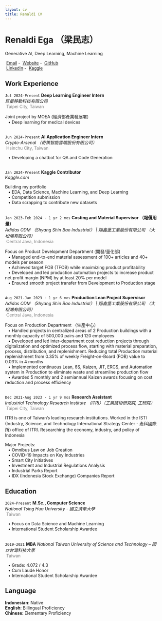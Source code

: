```yaml
---
layout: cv
title: Renaldi CV
---
```

# Renaldi Ega （梁民志）
Generative AI, Deep Learning, Machine Learning

<div id="webaddress">
  <i class="fa-solid fa-envelope"></i>&nbsp;<a href="renega99@gmail.com">Email</a> - 
  <i class="fa-solid fa-house"></i>&nbsp;<a href="https://renaldie.github.io">Website</a> - 
  <i class="fa-brands fa-github"></i>&nbsp;<a href="https://github.com/renaldie">GitHub</a><br/>
  <i class="fa-brands fa-linkedin"></i>&nbsp;<a href="https://www.linkedin.com/in/ren-e">LinkedIn</a> - 
  <i class="fa-brands fa-kaggle"></i>&nbsp;<a href="https://www.kaggle.com/eren2222">Kaggle</a>
</div>

<!------------------------------------------------------------------ Work Experience ------------------------------------------------------------------->
## Work Experience

`Jul 2024-Present`
**Deep Learning Engineer Intern**<br/>
*巨量移動科技有限公司*<br/>
<i class="fa-solid fa-location-dot"></i>&nbsp;<span style="color:#808080">Taipei City, Taiwan</span>

Joint project by MOEA (經濟部產業發展署)<br/>
<span style="margin-left: 10px;">• Deep learning for medical devices<br/><br/>

`Jun 2024-Present`
**AI Application Engineer Intern**<br/>
*Crypto-Arsenal （奇策智能雲端股份有限公司）*<br/>
<i class="fa-solid fa-location-dot"></i>&nbsp;<span style="color:#808080">Hsinchu City, Taiwan</span>

<span style="margin-left: 10px;">• Developing a chatbot for QA and Code Generation<br/><br/>

`Jan 2024-Present`
**Kaggle Contributor**<br/>
*Kaggle.com*

Building my portfolio<br/>
<span style="margin-left: 10px;">• EDA, Data Science, Machine Learning, and Deep Learning<br/>
<span style="margin-left: 10px;">• Competition submission<br/>
<span style="margin-left: 10px;">• Data scrapping to contribute new datasets<br/><br/>

`Jan 2023-Feb 2024 · 1 yr 2 mos`
**Costing and Material Supervisor （報價用量）**<br/>
*Adidas ODM （Shyang Shin Bao Industrial） | 翔鑫堡工業股份有限公司 （大松鴻有限公司）*<br/>
<i class="fa-solid fa-location-dot"></i>&nbsp;<span style="color:#808080">Central Java, Indonesia</span>

Focus on Product Development Department (開發/量化部)<br/>
<span style="margin-left: 10px;">• Managed end-to-end material assessment of 100+ articles and 40+ models per season<br/>
<span style="margin-left: 10px;">• Achieved target FOB (TFOB) while maximizing product profitability<br/>
<span style="margin-left: 10px;">• Developed and led production automation projects to increase product net profit margin (NPM) by at least 20% per model<br/>
<span style="margin-left: 10px;">• Ensured smooth project transfer from Development to Production stage<br/><br/>

`Aug 2021-Jan 2023 · 1 yr 6 mos`
**Production Lean Project Supervisor**<br/>
*Adidas ODM （Shyang Shin Bao Industrial） | 翔鑫堡工業股份有限公司 （大松鴻有限公司）*<br/>
<i class="fa-solid fa-location-dot">&nbsp;</i><span style="color:#808080">Central Java, Indonesia</span>

Focus on Production Department （生產中心）<br/>
<span style="margin-left: 10px;">• Handled projects in centralized areas of 2 Production buildings with a monthly capacity of 500,000 pairs and 120 employees<br/>
<span style="margin-left: 10px;">• Developed and led inter-department cost reduction projects through digitalization and optimized process flow, starting with material preparation, process, distribution, and replenishment. Reducing total Production material replenishment from 0.35% of weekly Freight-on-Board (FOB) value to 0.03% in 4 months<br/>
<span style="margin-left: 10px;">• Implemented continuous Lean, 6S, Kaizen, JIT, ERCS, and Automation system in Production to eliminate waste and streamline production flow<br/>
<span style="margin-left: 10px;">• Awarded 5 monthly and 2 semiannual Kaizen awards focusing on cost reduction and process efficiency<br/><br/>

`Dec 2021-Aug 2023 · 1 yr 9 mos`
**Research Assistant**<br/>
*Industrial Technology Research Institute （ITRI）（工業技術研究院, 工研院）*<br/>
<i class="fa-solid fa-location-dot"></i>&nbsp;<span style="color:#808080">Taipei City, Taiwan</span>

ITRI is one of Taiwan’s leading research institutions. Worked in the ISTI (Industry, Science, and Technology International Strategy Center - 產科國際所) office of ITRI. Researching the economy, industry, and policy of Indonesia

Major Projects:<br/>
<span style="margin-left: 10px;">• Omnibus Law on Job Creation<br/>
<span style="margin-left: 10px;">• COVID-19 Impacts on Key Industries<br/>
<span style="margin-left: 10px;">• Smart City Initiatives<br/>
<span style="margin-left: 10px;">• Investment and Industrial Regulations Analysis<br/>
<span style="margin-left: 10px;">• Industrial Parks Report<br/>
<span style="margin-left: 10px;">• IDX (Indonesia Stock Exchange) Companies Report

<!----------------------------------------------------------------------- Education ------------------------------------------------------------------------>
## Education

`2024-Present`
**M.Sc., Computer Science**<br/>
*National Tsing Hua University - 國立清華大學*<br/>
<i class="fa-solid fa-location-dot"></i>&nbsp;<span style="color:#808080">Taiwan</span>

<span style="margin-left: 10px;">• Focus on Data Science and Machine Learning<br/>
<span style="margin-left: 10px;">• International Student Scholarship Awardee<br/><br/>

`2019-2021`
**MBA**
*National Taiwan University of Science and Technology – 國立台灣科技大學*<br/>
<i class="fa-solid fa-location-dot"></i>&nbsp;<span style="color:#808080">Taiwan</span>

<span style="margin-left: 10px;">• Grade: 4.072 / 4.3<br/>
<span style="margin-left: 10px;">• Cum Laude Honor<br/>
<span style="margin-left: 10px;">• International Student Scholarship Awardee<br/>

<!-------------------------------------------------------------------------- Language ------------------------------------------------------------------------->
## Language

**Indonesian**: Native<br/>
**English**: Billingual Proficiency<br/>
**Chinese**: Elementary Proficiency<br/>


<!-- ### Footer

Last updated: June 2024 -->

